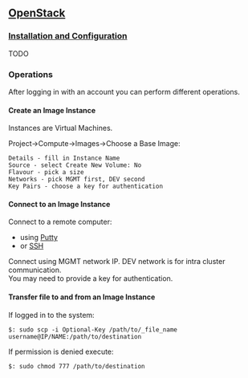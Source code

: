 ## [OpenStack](https://www.openstack.org/)

### [Installation and Configuration]()

TODO

### Operations

After logging in with an account you can perform different operations.  

#### Create an Image Instance

Instances are Virtual Machines.  

Project->Compute->Images->Choose a Base Image:
```
Details - fill in Instance Name
Source - select Create New Volume: No
Flavour - pick a size
Networks - pick MGMT first, DEV second
Key Pairs - choose a key for authentication
```

#### Connect to an Image Instance

Connect to a remote computer:  
* using [Putty](https://github.com/MislavJaksic/Knowledge-Repository/tree/master/RemoteComputing/Putty)
* or [SSH](https://github.com/MislavJaksic/Knowledge-Repository/tree/master/RemoteComputing/SSH)

Connect using MGMT network IP. DEV network is for intra cluster communication.  
You may need to provide a key for authentication.  

#### Transfer file to and from an Image Instance

If logged in to the <source> system:  
```
$: sudo scp -i Optional-Key /path/to/_file_name username@IP/NAME:/path/to/destination
```

If permission is denied execute:  
```
$: sudo chmod 777 /path/to/destination
```